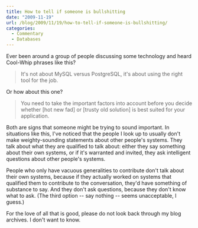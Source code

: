 ```yaml
---
title: How to tell if someone is bullshitting
date: "2009-11-19"
url: /blog/2009/11/19/how-to-tell-if-someone-is-bullshitting/
categories:
  - Commentary
  - Databases
---
```

Ever been around a group of people discussing some technology and heard Cool-Whip phrases like this?

> It's not about MySQL versus PostgreSQL, it's about using the right tool for the job.

Or how about this one?

> You need to take the important factors into account before you decide whether [hot new fad] or [trusty old solution] is best suited for your application.

Both are signs that someone might be trying to sound important. In situations like this, I've noticed that the people I look up to usually don't make weighty-sounding statements about other people's systems. They talk about what they are qualified to talk about: either they say something about their own systems, or if it's warranted and invited, they ask intelligent questions about other people's systems.

People who only have vacuous generalities to contribute don't talk about their own systems, because if they actually worked on systems that qualified them to contribute to the conversation, they'd have something of substance to say. And they don't ask questions, because they don't know what to ask. (The third option -- say nothing -- seems unacceptable, I guess.)

For the love of all that is good, please do not look back through my blog archives. I don't want to know.
